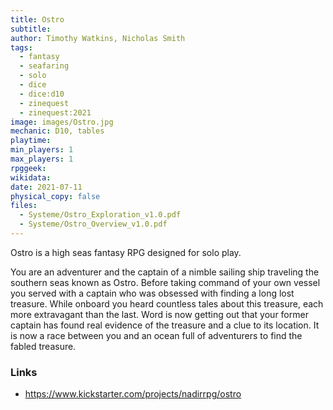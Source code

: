 ```yaml
---
title: Ostro
subtitle: 
author: Timothy Watkins, Nicholas Smith
tags:
  - fantasy
  - seafaring
  - solo
  - dice
  - dice:d10
  - zinequest
  - zinequest:2021
image: images/Ostro.jpg
mechanic: D10, tables
playtime:
min_players: 1
max_players: 1
rpggeek:
wikidata:
date: 2021-07-11
physical_copy: false
files:
  - Systeme/Ostro_Exploration_v1.0.pdf
  - Systeme/Ostro_Overview_v1.0.pdf
---
```


<!-- Excerpt Start -->

Ostro is a high seas fantasy RPG designed for solo play.

You are an adventurer and the captain of a nimble
sailing ship traveling the southern seas known as
Ostro. Before taking command of your own vessel you
served with a captain who was obsessed with finding
a long lost treasure. While onboard you heard
countless tales about this treasure, each more
extravagant than the last. Word is now getting out
that your former captain has found real evidence of
the treasure and a clue to its location. It is now a race
between you and an ocean full of adventurers to find
the fabled treasure.

<!-- Excerpt End -->

### Links

- https://www.kickstarter.com/projects/nadirrpg/ostro
